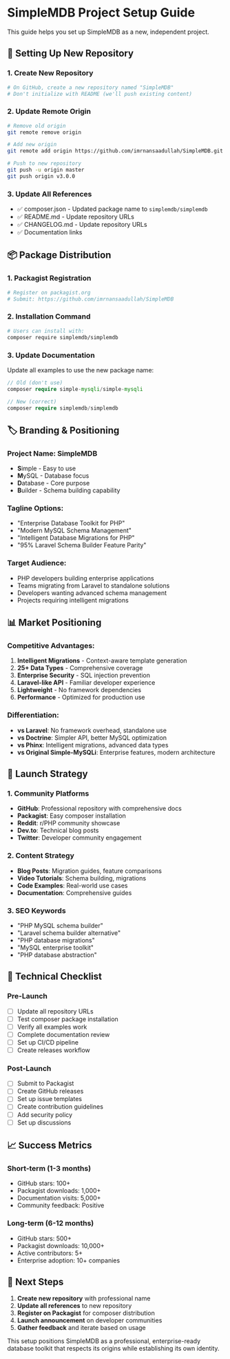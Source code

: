 # SimpleMDB Project Setup Guide

This guide helps you set up SimpleMDB as a new, independent project.

## 🚀 Setting Up New Repository

### 1. Create New Repository
```bash
# On GitHub, create a new repository named "SimpleMDB"
# Don't initialize with README (we'll push existing content)
```

### 2. Update Remote Origin
```bash
# Remove old origin
git remote remove origin

# Add new origin
git remote add origin https://github.com/imrnansaadullah/SimpleMDB.git

# Push to new repository
git push -u origin master
git push origin v3.0.0
```

### 3. Update All References
- ✅ composer.json - Updated package name to `simplemdb/simplemdb`
- ✅ README.md - Update repository URLs
- ✅ CHANGELOG.md - Update repository URLs
- ✅ Documentation links

## 📦 Package Distribution

### 1. Packagist Registration
```bash
# Register on packagist.org
# Submit: https://github.com/imrnansaadullah/SimpleMDB
```

### 2. Installation Command
```bash
# Users can install with:
composer require simplemdb/simplemdb
```

### 3. Update Documentation
Update all examples to use the new package name:
```php
// Old (don't use)
composer require simple-mysqli/simple-mysqli

// New (correct)
composer require simplemdb/simplemdb
```

## 🏷️ Branding & Positioning

### Project Name: **SimpleMDB**
- **S**imple - Easy to use
- **M**ySQL - Database focus  
- **D**atabase - Core purpose
- **B**uilder - Schema building capability

### Tagline Options:
- "Enterprise Database Toolkit for PHP"
- "Modern MySQL Schema Management"
- "Intelligent Database Migrations for PHP"
- "95% Laravel Schema Builder Feature Parity"

### Target Audience:
- PHP developers building enterprise applications
- Teams migrating from Laravel to standalone solutions
- Developers wanting advanced schema management
- Projects requiring intelligent migrations

## 📊 Market Positioning

### Competitive Advantages:
1. **Intelligent Migrations** - Context-aware template generation
2. **25+ Data Types** - Comprehensive coverage
3. **Enterprise Security** - SQL injection prevention
4. **Laravel-like API** - Familiar developer experience
5. **Lightweight** - No framework dependencies
6. **Performance** - Optimized for production use

### Differentiation:
- **vs Laravel**: No framework overhead, standalone use
- **vs Doctrine**: Simpler API, better MySQL optimization
- **vs Phinx**: Intelligent migrations, advanced data types
- **vs Original Simple-MySQLi**: Enterprise features, modern architecture

## 🌟 Launch Strategy

### 1. Community Platforms
- **GitHub**: Professional repository with comprehensive docs
- **Packagist**: Easy composer installation
- **Reddit**: r/PHP community showcase
- **Dev.to**: Technical blog posts
- **Twitter**: Developer community engagement

### 2. Content Strategy
- **Blog Posts**: Migration guides, feature comparisons
- **Video Tutorials**: Schema building, migrations
- **Code Examples**: Real-world use cases
- **Documentation**: Comprehensive guides

### 3. SEO Keywords
- "PHP MySQL schema builder"
- "Laravel schema builder alternative"
- "PHP database migrations"
- "MySQL enterprise toolkit"
- "PHP database abstraction"

## 🔧 Technical Checklist

### Pre-Launch
- [ ] Update all repository URLs
- [ ] Test composer package installation
- [ ] Verify all examples work
- [ ] Complete documentation review
- [ ] Set up CI/CD pipeline
- [ ] Create releases workflow

### Post-Launch
- [ ] Submit to Packagist
- [ ] Create GitHub releases
- [ ] Set up issue templates
- [ ] Create contribution guidelines
- [ ] Add security policy
- [ ] Set up discussions

## 📈 Success Metrics

### Short-term (1-3 months)
- GitHub stars: 100+
- Packagist downloads: 1,000+
- Documentation visits: 5,000+
- Community feedback: Positive

### Long-term (6-12 months)
- GitHub stars: 500+
- Packagist downloads: 10,000+
- Active contributors: 5+
- Enterprise adoption: 10+ companies

## 🎯 Next Steps

1. **Create new repository** with professional name
2. **Update all references** to new repository
3. **Register on Packagist** for composer distribution
4. **Launch announcement** on developer communities
5. **Gather feedback** and iterate based on usage

This setup positions SimpleMDB as a professional, enterprise-ready database toolkit that respects its origins while establishing its own identity. 